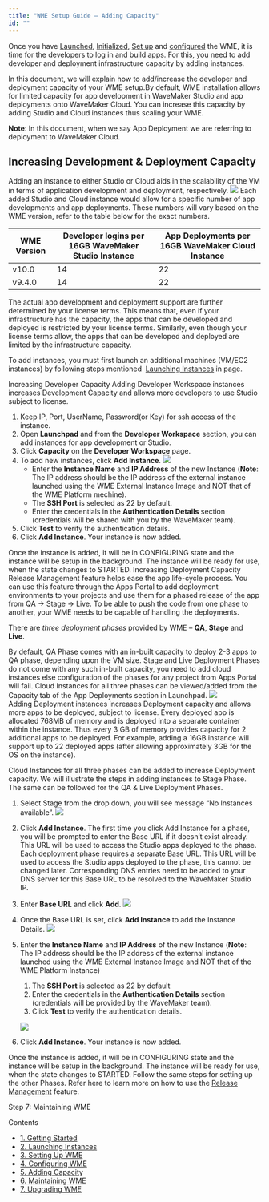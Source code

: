 ```yaml
---
title: "WME Setup Guide – Adding Capacity"
id: ""
---
```


Once you have [Launched](/learn/installation/wme-setup-guide-launch-initialize/#launch-wme), [Initialized](/learn/installation/wme-setup-guide-launch-initialize/#initialize-wme), [Set up](/learn/installation/wme-setup-guide-access-setting/#setting-up-wme) and [configured](/learn/installation/wme-setup-guide-configuration/) the WME, it is time for the developers to log in and build apps. For this, you need to add developer and deployment infrastructure capacity by adding instances.

In this document, we will explain how to add/increase the developer and deployment capacity of your WME setup.By default, WME installation allows for limited capacity for app development in WaveMaker Studio and app deployments onto WaveMaker Cloud. You can increase this capacity by adding Studio and Cloud instances thus scaling your WME.

**Note**: In this document, when we say App Deployment we are referring to deployment to WaveMaker Cloud.

## Increasing Development & Deployment Capacity

Adding an instance to either Studio or Cloud aids in the scalability of the VM in terms of application development and deployment, respectively. [![](./assets/WME_instance.png)](./assets/WME_instance.png) Each added Studio and Cloud instance would allow for a specific number of app developments and app deployments. These numbers will vary based on the WME version, refer to the table below for the exact numbers.

| WME Version | Developer logins per 16GB WaveMaker Studio Instance | App Deployments per 16GB WaveMaker Cloud Instance |
| --- | --- | --- |
| v10.0 | 14 | 22 |
| v9.4.0 | 14 | 22 |

The actual app development and deployment support are further determined by your license terms. This means that, even if your infrastructure has the capacity, the apps that can be developed and deployed is restricted by your license terms. Similarly, even though your license terms allow, the apps that can be developed and deployed are limited by the infrastructure capacity.

To add instances, you must first launch an additional machines (VM/EC2 instances) by following steps mentioned  [Launching Instances](https://www.wavemaker.com/learn/installation/wme-setup-guide-launch-initialize/) in page.

Increasing Developer Capacity Adding Developer Workspace instances increases Development Capacity and allows more developers to use Studio subject to license.

1. Keep IP, Port, UserName, Password(or Key) for ssh access of the instance.
2. Open **Launchpad** and from the **Developer Workspace** section, you can add instances for app development or Studio.
3. Click **Capacity** on the **Developer Workspace** page.
4. To add new instances, click **Add Instance**. [![](./assets/WME_st_instance1.png)](./assets/WME_st_instance1.png)
    - Enter the **Instance Name** and **IP Address** of the new Instance (**Note**: The IP address should be the IP address of the external instance launched using the WME External Instance Image and NOT that of the WME Platform mechine).
    - The **SSH Port** is selected as 22 by default.
    - Enter the credentials in the **Authentication Details** section (credentials will be shared with you by the WaveMaker team).
5. Click **Test** to verify the authentication details.
6. Click **Add Instance**. Your instance is now added.

Once the instance is added, it will be in CONFIGURING state and the instance will be setup in the background. The instance will be ready for use, when the state changes to STARTED. Increasing Deployment Capacity Release Management feature helps ease the app life-cycle process. You can use this feature through the Apps Portal to add deployment environments to your projects and use them for a phased release of the app from QA -> Stage -> Live. To be able to push the code from one phase to another, your WME needs to be capable of handling the deployments.

There are _three deployment phases_ provided by WME – **QA**, **Stage** and **Live**.

By default, QA Phase comes with an in-built capacity to deploy 2-3 apps to QA phase, depending upon the VM size. Stage and Live Deployment Phases do not come with any such in-built capacity, you need to add cloud instances else configuration of the phases for any project from Apps Portal will fail. Cloud Instances for all three phases can be viewed/added from the Capacity tab of the App Deployments section in Launchpad. [![](./assets/WME_st_instance3.png)](./assets/WME_st_instance3.png) Adding Deployment instances increases Deployment capacity and allows more apps to be deployed, subject to license. Every deployed app is allocated 768MB of memory and is deployed into a separate container within the instance. Thus every 3 GB of memory provides capacity for 2 additional apps to be deployed. For example, adding a 16GB instance will support up to 22 deployed apps (after allowing approximately 3GB for the OS on the instance).

Cloud Instances for all three phases can be added to increase Deployment capacity. We will illustrate the steps in adding instances to Stage Phase. The same can be followed for the QA & Live Deployment Phases.

1. Select Stage from the drop down, you will see message “No Instances available”. [![](./assets/WME_st_instance4.png)](./assets/WME_st_instance4.png)
2. Click **Add Instance**. The first time you click Add Instance for a phase, you will be prompted to enter the Base URL if it doesn’t exist already. This URL will be used to access the Studio apps deployed to the phase. Each deployment phase requires a separate Base URL. This URL will be used to access the Studio apps deployed to the phase, this cannot be changed later. Corresponding DNS entries need to be added to your DNS server for this Base URL to be resolved to the WaveMaker Studio IP.
3. Enter **Base URL** and click **Add**. [![](./assets/WME_st_instance5.png)](./assets/WME_st_instance5.png)
4. Once the Base URL is set, click **Add Instance** to add the Instance Details. [![](./assets/WME_st_instance6.png)](./assets/WME_st_instance6.png)
5. Enter the **Instance Name** and **IP Address** of the new Instance (**Note**: The IP address should be the IP address of the external instance launched using the WME External Instance Image and NOT that of the WME Platform Instance)
    
    1. The **SSH Port** is selected as 22 by default
    2. Enter the credentials in the **Authentication Details** section (credentials will be provided by the WaveMaker team).
    3. Click **Test** to verify the authentication details.
    
    [![](./assets/WME_st_instance7.png)](./assets/WME_st_instance7.png)
6. Click **Add Instance**. Your instance is now added.

Once the instance is added, it will be in CONFIGURING state and the instance will be setup in the background. The instance will be ready for use, when the state changes to STARTED. Follow the same steps for setting up the other Phases. Refer here to learn more on how to use the [Release Management](/learn/app-development/deployment/release-management/) feature.

Step 7: Maintaining WME

Contents

- [1\. Getting Started](/learn/installation/wavemaker-enterprise-setup-guide/)
- [2\. Launching Instances](https://www.wavemaker.com/learn/installation/wme-setup-guide-launch-initialize/)
- [3\. Setting Up WME](/learn/installation/wme-setup-guide-access-setting/)
- [4\. Configuring WME](/learn/installation/wme-setup-guide-configuration/)
- [5\. Adding Capacit](/learn/installation/wme-setup-guide-adding-capacity/)y
- [6\. Maintaining WME](/learn/installation/wme-setup-guide-maintenance/)
- [7\. Upgrading WME](/learn/installation/wme-setup-guide-upgrading/)
